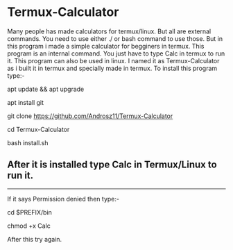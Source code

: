 # Termux-Calculator
Many people has made calculators for termux/linux.
But all are external commands. You need to use either ./ or bash command to use those.
But in this program i made a simple calculator for begginers in termux.
This program is an internal command. You just have to type Calc in termux to run it.
This program can also be used in linux. I named it as Termux-Calculator as i built it in termux and specially made in termux.
To install this program type:-

apt update && apt upgrade


apt install git


git clone https://github.com/Androsz11/Termux-Calculator


cd Termux-Calculator


bash install.sh

After it is installed type Calc in Termux/Linux to run it.
------------------------------------------------------------------------------------------------------------------------------------------
------------------------------------------------------------------------------------------------------------------------------------------
If it says Permission denied then type:-

cd $PREFIX/bin


chmod +x Calc

After this try again.

